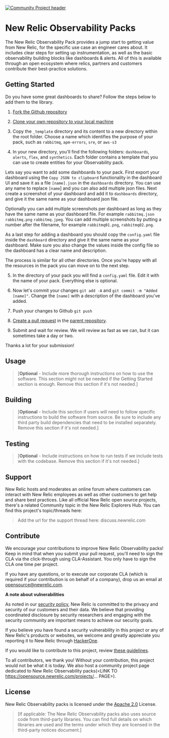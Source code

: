 [![Community Project header](https://github.com/newrelic/opensource-website/raw/master/src/images/categories/Community_Project.png)](https://opensource.newrelic.com/oss-category/#community-project)

# New Relic Observability Packs

The New Relic Observability Pack provides a jump start to getting value from New Relic, for the specific use case an engineer cares about. It includes clear steps for setting up instrumentation, as well as the basic observability building blocks like dashboards & alerts. All of this is available through an open ecosystem where relics, partners and customers contribute their best-practice solutions.

## Getting Started

Do you have some great dashboards to share? Follow the steps below to add them to the library.

1. [Fork the Github repository](https://help.github.com/en/github/getting-started-with-github/fork-a-repo#fork-an-example-repository)

2. [Clone your own repository to your local machine](https://help.github.com/en/github/creating-cloning-and-archiving-repositories/cloning-a-repository)

3. Copy the `_template` directory and its content to a new directory within the root folder. Choose a name which identifies the purpose of your pack, such as `rabbitmq`, `apm-errors`, `sre`, or `aws-s3`

4. In your new directory, you'll find the following folders: `dashboards`, `alerts`, `flex`, and `synthetics`. Each folder contains a template that you can use to create entities for your Observability pack.

Lets say you want to add some dashboards to your pack. First export your dashboard using the `Copy JSON to clipboard` functionality in the dashboard UI and save it as a file `[name].json` in the `dashboards` directory. You can use any name to replace `[name`] and you can also add multiple json files. Next create a screenshot of your dashboard and add it to `dashboards` directory, and give it the same name as your dashboard json file.

Optionally you can add multiple screenshots per dashboard as long as they have the same name as your dashboard file. For example `rabbitmq.json` `rabbitmq.png` `rabbitmq.jpeg`. You can add multiple screenshots by putting a number after the filename, for example `rabbitmq01.png`, `rabbitmq02.png`.

As a last step for adding a dashboard you should copy the `config.yaml` file inside the `dashboard` directory and give it the same name as your dashboard. Make sure you also change the values inside the config file so the dashboard has a clear name and description.

The process is similar for all other directories. Once you're happy with all the resources in the pack you can move on to the next step.

5. In the directory of your pack you will find a `config.yaml` file. Edit it with the name of your pack. Everything else is optional.

6. Now let's commit your changes `git add -A` and `git commit -m "Added [name]"`. Change the `[name]` with a description of the dashboard you've added.

7. Push your changes to Github `git push`

8. [Create a pull request](https://help.github.com/en/github/collaborating-with-issues-and-pull-requests/creating-a-pull-request) in the [parent repository](https://github.com/newrelic/newrelic-observability-packs/compare?expand=1).

9. Submit and wait for review. We will review as fast as we can, but it can sometimes take a day or two.

Thanks a lot for your submission!

## Usage
>[**Optional** - Include more thorough instructions on how to use the software. This section might not be needed if the Getting Started section is enough. Remove this section if it's not needed.]


## Building

>[**Optional** - Include this section if users will need to follow specific instructions to build the software from source. Be sure to include any third party build dependencies that need to be installed separately. Remove this section if it's not needed.]

## Testing

>[**Optional** - Include instructions on how to run tests if we include tests with the codebase. Remove this section if it's not needed.]

## Support

New Relic hosts and moderates an online forum where customers can interact with New Relic employees as well as other customers to get help and share best practices. Like all official New Relic open source projects, there's a related Community topic in the New Relic Explorers Hub. You can find this project's topic/threads here:

>Add the url for the support thread here: discuss.newrelic.com

## Contribute

We encourage your contributions to improve New Relic Observability packs! Keep in mind that when you submit your pull request, you'll need to sign the CLA via the click-through using CLA-Assistant. You only have to sign the CLA one time per project.

If you have any questions, or to execute our corporate CLA (which is required if your contribution is on behalf of a company), drop us an email at opensource@newrelic.com.

**A note about vulnerabilities**

As noted in our [security policy](../../security/policy), New Relic is committed to the privacy and security of our customers and their data. We believe that providing coordinated disclosure by security researchers and engaging with the security community are important means to achieve our security goals.

If you believe you have found a security vulnerability in this project or any of New Relic's products or websites, we welcome and greatly appreciate you reporting it to New Relic through [HackerOne](https://hackerone.com/newrelic).

If you would like to contribute to this project, review [these guidelines](./CONTRIBUTING.md).

To all contributors, we thank you!  Without your contribution, this project would not be what it is today.  We also host a community project page dedicated to New Relic Observability packs(<LINK TO https://opensource.newrelic.com/projects/... PAGE>).

## License
New Relic Observability packs is licensed under the [Apache 2.0](http://apache.org/licenses/LICENSE-2.0.txt) License.
>[If applicable: The New Relic Observability packs also uses source code from third-party libraries. You can find full details on which libraries are used and the terms under which they are licensed in the third-party notices document.]
